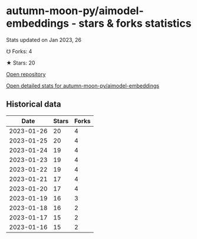 # autumn-moon-py/aimodel-embeddings - stars & forks statistics

Stats updated on Jan 2023, 26

☋ Forks: 4

★ Stars: 20

[Open repository](https://github.com/autumn-moon-py/aimodel-embeddings)

[Open detailed stats for autumn-moon-py/aimodel-embeddings](https://reviewgithub.com/rep/autumn-moon-py/aimodel-embeddings)

## Historical data
| Date | Stars | Forks |
|------|-------|-------|
| 2023-01-26 | 20 | 4 | 
| 2023-01-25 | 20 | 4 | 
| 2023-01-24 | 19 | 4 | 
| 2023-01-23 | 19 | 4 | 
| 2023-01-22 | 19 | 4 | 
| 2023-01-21 | 17 | 4 | 
| 2023-01-20 | 17 | 4 | 
| 2023-01-19 | 16 | 3 | 
| 2023-01-18 | 16 | 2 | 
| 2023-01-17 | 15 | 2 | 
| 2023-01-16 | 15 | 2 | 

